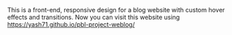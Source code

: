 This is a front-end, responsive design for a blog website with custom hover effects and transitions.
Now you can visit this website using https://yash71.github.io/pbl-project-weblog/

